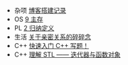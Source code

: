 - <span class="box box-green">杂项</span> [博客搭建记录](../杂项/博客搭建记录)
- <span class="box box-yellow">OS</span> [9 主存](../核心知识/os/IV_memory_management/9_main_memory)
- <span class="box box-blue">PL</span> [2 归纳定义](../pl/ppl_notes/2_Inductive_Definition)
- <span class="box box-green">生活</span> [关于亲密关系的碎碎念](../生活/亲密关系/)
- <span class="box box-red">C++</span> [快速入门 C++ 写题！](../cpp/cpp_for_contests/)
- <span class="box box-red">C++</span> [理解 STL —— 迭代器与函数对象](../cpp/理解%20STL%20-%20迭代器与函数对象/)

